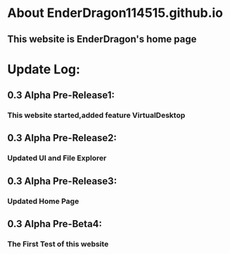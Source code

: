 # About EnderDragon114515.github.io
## This website is EnderDragon's home page
# Update Log:
## 0.3 Alpha Pre-Release1:
### This website started,added feature VirtualDesktop
## 0.3 Alpha Pre-Release2:
### Updated UI and File Explorer
## 0.3 Alpha Pre-Release3:
### Updated Home Page
## 0.3 Alpha Pre-Beta4:
### The First Test of this website
